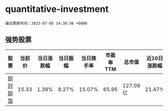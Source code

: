 # quantitative-investment

`最后更新时间：2023-07-05 14:38:56 +0800`

## 强势股票

|股票|当前价|当日涨跌幅|当日振幅|当日换手率|市盈率TTM|总市值|近10日涨跌幅|
|----|----|----|----|----|----|----|----|
|[铜冠铜箔](https://xueqiu.com/S/SZ301217)|15.33|1.39%|8.27%|15.07%|65.95|127.09亿|21.47%|
